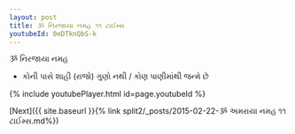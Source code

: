 ```yaml
---
layout: post
title: ૐ નિરજાયા નમહ ૧૧ ટાઈમ્સ
youtubeId: 0eDTknQbS-k
---
```

 
 
 ૐ નિરજાયા નમહ  
 
 -  કોની પાસે શાહી (રાજો) ગુણો નથી / કોણ પાણીમાંથી જન્મે છે 
 
  
 
  
 
 
 
 
 
 


{% include youtubePlayer.html id=page.youtubeId %}
 
[Next]({{ site.baseurl }}{% link  split2/_posts/2015-02-22-ૐ અમરાયા નમહ ૧૧ ટાઈમ્સ.md%})
 
